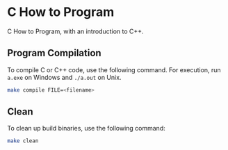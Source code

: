 # C How to Program
C How to Program, with an introduction to C++.

## Program Compilation

To compile C or C++ code, use the following command. For execution, run `a.exe` on Windows and `./a.out` on Unix.

```bash
make compile FILE=<filename>
```

## Clean

To clean up build binaries, use the following command:

```bash
make clean
```
